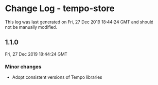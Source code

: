 # Change Log - tempo-store

This log was last generated on Fri, 27 Dec 2019 18:44:24 GMT and should not be manually modified.

## 1.1.0
Fri, 27 Dec 2019 18:44:24 GMT

### Minor changes

- Adopt consistent versions of Tempo libraries

